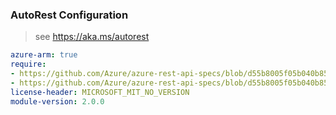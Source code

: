 ### AutoRest Configuration

> see https://aka.ms/autorest

``` yaml
azure-arm: true
require:
- https://github.com/Azure/azure-rest-api-specs/blob/d55b8005f05b040b852c15e74a0f3e36494a15e1/specification/privatedns/resource-manager/readme.md
- https://github.com/Azure/azure-rest-api-specs/blob/d55b8005f05b040b852c15e74a0f3e36494a15e1/specification/privatedns/resource-manager/readme.go.md
license-header: MICROSOFT_MIT_NO_VERSION
module-version: 2.0.0
```